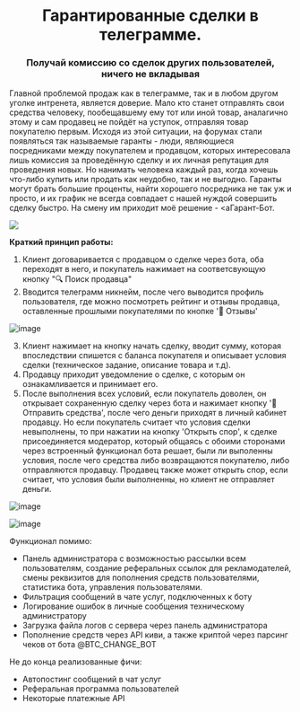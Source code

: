 <h1 align="center"><aГарант-Бот.</a> 
Гарантированные сделки в телеграмме.</h1>
<h3 align="center">Получай комиссию со сделок других пользователей, ничего не вкладывая</h3>
  
    


Главной проблемой продаж как в телеграмме, так и в любом другом уголке интренета, является доверие. Мало кто станет отправлять свои средства человеку, пообещавшему ему тот или иной товар, аналагично этому и сам продавец не пойдёт на уступок, отправляя товар покупателю первым. 
Исходя из этой ситуации, на форумах стали появляться так называемые гаранты - люди, являющиеся посредниками между покупателем и продавцом, которых интересовала лишь комиссия за проведённую сделку и их личная репутация для проведения новых. Но нанимать человека каждый раз, когда хочешь что-либо купить или продать как неудобно, так и не выгодно. 
Гаранты могут брать большие проценты, найти хорошего посредника не так уж и просто, и их график не всегда совпадает с нашей нуждой совершить сделку быстро. 
На смену им приходит моё решение - <aГарант-Бот.</a>

<img src="https://github.com/outp1/NewGarantBot/blob/master/Gw1q6.gif" />

<b>Краткий принцип работы:</b>
1. Клиент договаривается с продавцом о сделке через бота, оба переходят в него, и покупатель нажимает на соответсвующую кнопку "🔍 Поиск продавца"
2. Вводится телеграмм никнейм, после чего выводится профиль пользователя, где можно посмотреть рейтинг и отзывы продавца, оставленные прошлыми покупателями по кнопке '💫 Отзывы'

![image](https://user-images.githubusercontent.com/81954928/167292893-fdd13356-93b0-4e59-8bd1-c56b867ed6d6.png)

3. Клиент нажимает на кнопку начать сделку, вводит сумму, которая впоследствии спишется с баланса покупателя и описывает условия сделки (техническое задание, описание товара и т.д).
4. Продавцу приходит уведомление о сделке, с которым он ознакамливается и принимает его.
5. После выполнения всех условий, если покупатель доволен, он открывает сохраненную сделку через бота и нажимает кнопку '💸 Отправить средства', после чего деньги приходят в личный кабинет продавцу. Но если покупатель считает что условия сделки невыполнены, то при нажатии на кнопку 'Открыть спор', к сделке присоединяется модератор, который общаясь с обоими сторонами через встроенный функционал бота решает, были ли выполенны условия, после чего средства либо возвращаются покупателю, либо отправляются продавцу. 
Продавец также может открыть спор, если считает, что условия были выполненны, но клиент не отправляет деньги.

![image](https://user-images.githubusercontent.com/81954928/167292815-1d8b4d27-feff-4a70-a641-aa26b3bf2ffe.png)

![image](https://user-images.githubusercontent.com/81954928/167292774-adc3d277-e72e-47db-ab9f-3352ece815d2.png)

Функционал помимо:
<ul>
 <li>Панель администратора с возможностью рассылки всем пользователям, создание реферальных ссылок для рекламодателей, смены реквизитов для пополнения средств пользователями, статистика бота, управления пользователями. </li>
 <li>Фильтрация сообщений в чате услуг, подключенных к боту</li>
 <li>Логирование ошибок в личные сообщения техническому администратору</li>
<li>Загрузка файла логов с сервера через панель администратора</li>
 <li>Пополнение средств через API киви, а также криптой через парсинг чеков от бота @BTC_CHANGE_BOT</li>
</ul>

Не до конца реализованные фичи:
<ul>
<li>Автопостинг сообщений в чат услуг</li>
<li>Реферальная программа пользователей</li>
<li>Некоторые платежные API</li>
</ul>
